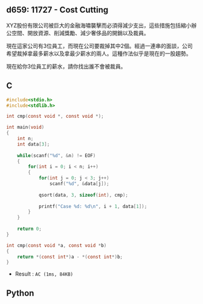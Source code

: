## d659: 11727 - Cost Cutting
XYZ股份有限公司被巨大的金融海嘯襲擊而必須得減少支出，這些措施包括縮小辦公空間、開放資源、削減獎勵、減少奢侈品的開銷以及裁員。

 
現在這家公司有3位員工，而現在公司要裁掉其中2個。經過一連串的面談，公司希望裁掉拿最多薪水以及拿最少薪水的兩人。這種作法似乎是現在的一股趨勢。

 現在給你3位員工的薪水，請你找出誰不會被裁員。

## C
```C
#include<stdio.h>
#include<stdlib.h>

int cmp(const void *, const void *);

int main(void)
{
	int n;
	int data[3];
	
	while(scanf("%d", &n) != EOF)
	{
		for(int i = 0; i < n; i++)
		{
			for(int j = 0; j < 3; j++)
				scanf("%d", &data[j]);
				
			qsort(data, 3, sizeof(int), cmp);
			
			printf("Case %d: %d\n", i + 1, data[1]);
		}
	}
	
	return 0;
}

int cmp(const void *a, const void *b)
{
    return *(const int*)a - *(const int*)b;
} 
```
 * Result : `AC (1ms, 84KB)`

## Python
